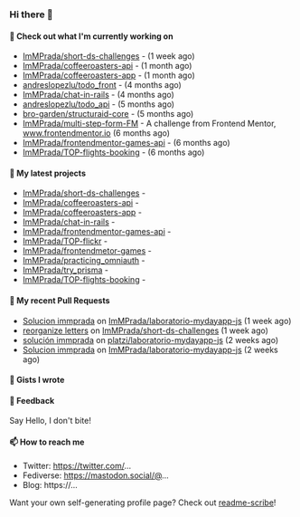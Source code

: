 ### Hi there 👋

#### 👷 Check out what I'm currently working on

- [ImMPrada/short-ds-challenges](https://github.com/ImMPrada/short-ds-challenges) -  (1 week ago)
- [ImMPrada/coffeeroasters-api](https://github.com/ImMPrada/coffeeroasters-api) -  (1 month ago)
- [ImMPrada/coffeeroasters-app](https://github.com/ImMPrada/coffeeroasters-app) -  (1 month ago)
- [andreslopezlu/todo_front](https://github.com/andreslopezlu/todo_front) -  (4 months ago)
- [ImMPrada/chat-in-rails](https://github.com/ImMPrada/chat-in-rails) -  (4 months ago)
- [andreslopezlu/todo_api](https://github.com/andreslopezlu/todo_api) -  (5 months ago)
- [bro-garden/structuraid-core](https://github.com/bro-garden/structuraid-core) -  (5 months ago)
- [ImMPrada/multi-step-form-FM](https://github.com/ImMPrada/multi-step-form-FM) - A challenge from Frontend Mentor, www.frontendmentor.io (6 months ago)
- [ImMPrada/frontendmentor-games-api](https://github.com/ImMPrada/frontendmentor-games-api) -  (6 months ago)
- [ImMPrada/TOP-flights-booking](https://github.com/ImMPrada/TOP-flights-booking) -  (6 months ago)

#### 🌱 My latest projects

- [ImMPrada/short-ds-challenges](https://github.com/ImMPrada/short-ds-challenges) - 
- [ImMPrada/coffeeroasters-api](https://github.com/ImMPrada/coffeeroasters-api) - 
- [ImMPrada/coffeeroasters-app](https://github.com/ImMPrada/coffeeroasters-app) - 
- [ImMPrada/chat-in-rails](https://github.com/ImMPrada/chat-in-rails) - 
- [ImMPrada/frontendmentor-games-api](https://github.com/ImMPrada/frontendmentor-games-api) - 
- [ImMPrada/TOP-flickr](https://github.com/ImMPrada/TOP-flickr) - 
- [ImMPrada/frontendmetor-games](https://github.com/ImMPrada/frontendmetor-games) - 
- [ImMPrada/practicing_omniauth](https://github.com/ImMPrada/practicing_omniauth) - 
- [ImMPrada/try_prisma](https://github.com/ImMPrada/try_prisma) - 
- [ImMPrada/TOP-flights-booking](https://github.com/ImMPrada/TOP-flights-booking) - 

#### 🔨 My recent Pull Requests

- [Solucion immprada](https://github.com/ImMPrada/laboratorio-mydayapp-js/pull/3) on [ImMPrada/laboratorio-mydayapp-js](https://github.com/ImMPrada/laboratorio-mydayapp-js) (1 week ago)
- [reorganize letters](https://github.com/ImMPrada/short-ds-challenges/pull/1) on [ImMPrada/short-ds-challenges](https://github.com/ImMPrada/short-ds-challenges) (1 week ago)
- [solución immprada](https://github.com/platzi/laboratorio-mydayapp-js/pull/48) on [platzi/laboratorio-mydayapp-js](https://github.com/platzi/laboratorio-mydayapp-js) (2 weeks ago)
- [Solucion immprada](https://github.com/ImMPrada/laboratorio-mydayapp-js/pull/2) on [ImMPrada/laboratorio-mydayapp-js](https://github.com/ImMPrada/laboratorio-mydayapp-js) (2 weeks ago)

#### 📓 Gists I wrote



#### 💬 Feedback

Say Hello, I don't bite!

#### 📫 How to reach me

- Twitter: https://twitter.com/...
- Fediverse: https://mastodon.social/@...
- Blog: https://...

Want your own self-generating profile page? Check out [readme-scribe](https://github.com/muesli/readme-scribe)!
